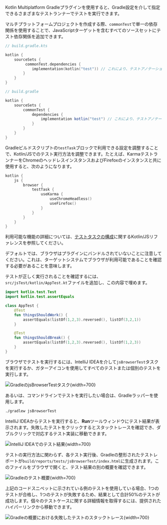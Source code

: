 [//]: # (title: Kotlin/JSでテストを実行する)

Kotlin Multiplatform Gradleプラグインを使用すると、Gradle設定を介して指定できるさまざまなテストランナーでテストを実行できます。

マルチプラットフォームプロジェクトを作成する際、`commonTest`で単一の依存関係を使用することで、JavaScriptターゲットを含むすべてのソースセットにテスト依存関係を追加できます。

<tabs group="build-script">
<tab title="Kotlin" group-key="kotlin">

```kotlin
// build.gradle.kts

kotlin {
    sourceSets {
         commonTest.dependencies {
            implementation(kotlin("test")) // これにより、テストアノテーションと機能がJSで利用可能になります
        }
    }
}
```

</tab>
<tab title="Groovy" group-key="groovy">

```groovy
// build.gradle

kotlin {
    sourceSets {
        commonTest {
            dependencies {
                implementation kotlin("test") // これにより、テストアノテーションと機能がJSで利用可能になります
            }
        }
    }
}
```

</tab>
</tabs>

Gradleビルドスクリプトの`testTask`ブロックで利用できる設定を調整することで、Kotlin/JSでのテスト実行方法を調整できます。たとえば、KarmaテストランナーをChromeのヘッドレスインスタンスおよびFirefoxのインスタンスと共に使用すると、次のようになります。

```kotlin
kotlin {
    js {
        browser {
            testTask {
                useKarma {
                    useChromeHeadless()
                    useFirefox()
                }
            }
        }
    }
}
```

利用可能な機能の詳細については、[テストタスクの構成](js-project-setup.md#test-task)に関するKotlin/JSリファレンスを参照してください。

デフォルトでは、ブラウザはプラグインにバンドルされていないことに注意してください。これは、ターゲットシステムでブラウザが利用可能であることを確認する必要があることを意味します。

テストが正しく実行されることを確認するには、`src/jsTest/kotlin/AppTest.kt`ファイルを追加し、この内容で埋めます。

```kotlin
import kotlin.test.Test
import kotlin.test.assertEquals

class AppTest {
    @Test
    fun thingsShouldWork() {
        assertEquals(listOf(1,2,3).reversed(), listOf(3,2,1))
    }

    @Test
    fun thingsShouldBreak() {
        assertEquals(listOf(1,2,3).reversed(), listOf(1,2,3))
    }
}
```

ブラウザでテストを実行するには、IntelliJ IDEAを介して`jsBrowserTest`タスクを実行するか、ガターアイコンを使用してすべてのテストまたは個別のテストを実行します。

![GradleのjsBrowserTestタスク](browsertest-task.png){width=700}

あるいは、コマンドラインでテストを実行したい場合は、Gradleラッパーを使用します。

```bash
./gradlew jsBrowserTest
```

IntelliJ IDEAからテストを実行すると、**Run**ツールウィンドウにテスト結果が表示されます。失敗したテストをクリックするとスタックトレースを確認でき、ダブルクリックで対応するテスト実装に移動できます。

![IntelliJ IDEAでのテスト結果](test-stacktrace-ide.png){width=700}

テストの実行方法に関わらず、各テスト実行後、Gradleの整形されたテストレポートが`build/reports/tests/jsBrowserTest/index.html`に生成されます。このファイルをブラウザで開くと、テスト結果の別の概要を確認できます。

![Gradleのテスト概要](test-summary.png){width=700}

上記のコードスニペットに示されている例のテストを使用している場合、1つのテストが合格し、1つのテストが失敗するため、結果として合計50%のテストが成功します。個々のテストケースに関する詳細情報を取得するには、提供されたハイパーリンクから移動できます。

![Gradleの概要における失敗したテストのスタックトレース](failed-test.png){width=700}